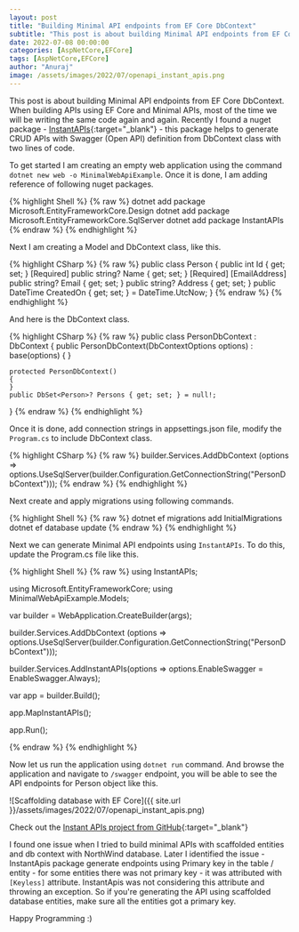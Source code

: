 ```yaml
---
layout: post
title: "Building Minimal API endpoints from EF Core DbContext"
subtitle: "This post is about building Minimal API endpoints from EF Core DbContext."
date: 2022-07-08 00:00:00
categories: [AspNetCore,EFCore]
tags: [AspNetCore,EFCore]
author: "Anuraj"
image: /assets/images/2022/07/openapi_instant_apis.png
---
```


This post is about building Minimal API endpoints from EF Core DbContext. When building APIs using EF Core and Minimal APIs, most of the time we will be writing the same code again and again. Recently I found a nuget package - [InstantAPIs](https://www.nuget.org/packages/InstantAPIs){:target="_blank"} - this package helps to generate CRUD APIs with Swagger (Open API) definition from DbContext class with two lines of code.

To get started I am creating an empty web application using the command `dotnet new web -o MinimalWebApiExample`. Once it is done, I am adding reference of following nuget packages.

{% highlight Shell %}
{% raw %}
dotnet add package Microsoft.EntityFrameworkCore.Design
dotnet add package Microsoft.EntityFrameworkCore.SqlServer
dotnet add package InstantAPIs
{% endraw %}
{% endhighlight %}

Next I am creating a Model and DbContext class, like this.

{% highlight CSharp %}
{% raw %}
public class Person
{
    public int Id { get; set; }
    [Required]
    public string? Name { get; set; }
    [Required]
    [EmailAddress]
    public string? Email { get; set; }
    public string? Address { get; set; }
    public DateTime CreatedOn { get; set; } = DateTime.UtcNow;
}
{% endraw %}
{% endhighlight %}

And here is the DbContext class.


{% highlight CSharp %}
{% raw %}
public class PersonDbContext : DbContext
{
    public PersonDbContext(DbContextOptions options) 
        : base(options)
    {
    }

    protected PersonDbContext()
    {
    }
    public DbSet<Person>? Persons { get; set; } = null!;
}
{% endraw %}
{% endhighlight %}

Once it is done, add connection strings in appsettings.json file, modify the `Program.cs` to include DbContext class.

{% highlight CSharp %}
{% raw %}
builder.Services.AddDbContext<PersonDbContext>
    (options => options.UseSqlServer(builder.Configuration.GetConnectionString("PersonDbContext")));
{% endraw %}
{% endhighlight %}

Next create and apply migrations using following commands.

{% highlight Shell %}
{% raw %}
dotnet ef migrations add InitialMigrations
dotnet ef database update
{% endraw %}
{% endhighlight %}

Next we can generate Minimal API endpoints using `InstantAPIs`. To do this, update the Program.cs file like this.

{% highlight Shell %}
{% raw %}
using InstantAPIs;

using Microsoft.EntityFrameworkCore;
using MinimalWebApiExample.Models;

var builder = WebApplication.CreateBuilder(args);

builder.Services.AddDbContext<PersonDbContext>
    (options => options.UseSqlServer(builder.Configuration.GetConnectionString("PersonDbContext")));

builder.Services.AddInstantAPIs(options => options.EnableSwagger = EnableSwagger.Always);

var app = builder.Build();

app.MapInstantAPIs<PersonDbContext>();

app.Run();

{% endraw %}
{% endhighlight %}

Now let us run the application using `dotnet run` command. And browse the application and navigate to `/swagger` endpoint, you will be able to see the API endpoints for Person object like this.

![Scaffolding database with EF Core]({{ site.url }}/assets/images/2022/07/openapi_instant_apis.png)

Check out the [Instant APIs project from GitHub](https://github.com/csharpfritz/InstantAPIs){:target="_blank"}

I found one issue when I tried to build minimal APIs with scaffolded entities and db context with NorthWind database. Later I identified the issue - InstantApis package generate endpoints using Primary key in the table / entity - for some entities there was not primary key - it was attributed with `[Keyless]` attribute. InstantApis was not considering this attribute and throwing an exception. So if you're generating the API using scaffolded database entities, make sure all the entities got a primary key.

Happy Programming :)